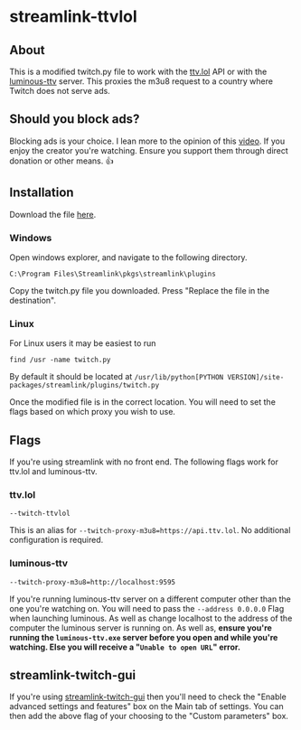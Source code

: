 # streamlink-ttvlol
## About
This is a modified twitch.py file to work with the [ttv.lol](https://github.com/TTV-LOL/extensions) API or with the [luminous-ttv](https://github.com/AlyoshaVasilieva/luminous-ttv) server. This proxies the m3u8 request to a country where Twitch does not serve ads.

## Should you block ads?
Blocking ads is your choice. I lean more to the opinion of this [video](https://youtu.be/oV3s_sESnmE). If you enjoy the creator you're watching. Ensure you support them through direct donation or other means. 👍

## Installation

Download the file [here](https://github.com/2bc4/streamlink-ttvlol/releases/download/20221206/twitch.py). 
### Windows
Open windows explorer, and navigate to the following directory.
```
C:\Program Files\Streamlink\pkgs\streamlink\plugins
```
Copy the twitch.py file you downloaded. Press "Replace the file in the destination".
### Linux
For Linux users it may be easiest to run 
```
find /usr -name twitch.py 
```
By default it should be located at `/usr/lib/python[PYTHON VERSION]/site-packages/streamlink/plugins/twitch.py`

Once the modified file is in the correct location. You will need to set the flags based on which proxy you wish to use. 

## Flags
If you're using streamlink with no front end. The following flags work for ttv.lol and luminous-ttv.
### ttv.lol
```
--twitch-ttvlol
```
This is an alias for `--twitch-proxy-m3u8=https://api.ttv.lol`. No additional configuration is required.
### luminous-ttv
```
--twitch-proxy-m3u8=http://localhost:9595
```
If you're running luminous-ttv server on a different computer other than the one you're watching on. You will need to pass the ```--address 0.0.0.0``` Flag when launching luminous. As well as change localhost to the address of the computer the luminous server is running on. As well as, **ensure you're running the ```luminous-ttv.exe``` server before you open and while you're watching. Else you will receive a "```Unable to open URL```" error.**

## streamlink-twitch-gui
If you're using [streamlink-twitch-gui](https://github.com/streamlink/streamlink-twitch-gui) then you'll need to check the "Enable advanced settings and features" box on the Main tab of settings. You can then add the above flag of your choosing to the "Custom parameters" box.
